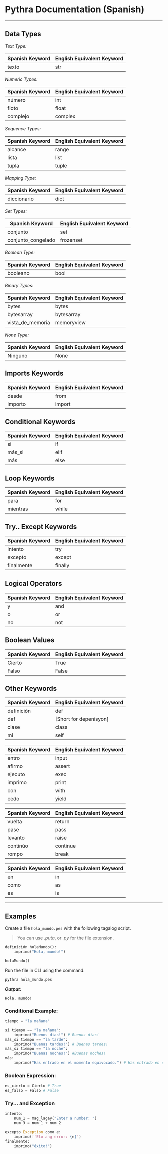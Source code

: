 # Pythra Documentation (Spanish)

---

## Data Types

_Text Type:_

| Spanish Keyword | English Equivalent Keyword |
| --------------- | -------------------------- |
| texto           | str                        |

_Numeric Types:_

| Spanish Keyword | English Equivalent Keyword |
| --------------- | -------------------------- |
| número          | int                        |
| floto           | float                      |
| complejo        | complex                    |

_Sequence Types:_

| Spanish Keyword | English Equivalent Keyword |
| --------------- | -------------------------- |
| alcance         | range                      |
| lista           | list                       |
| tupla           | tuple                      |

_Mapping Type:_

| Spanish Keyword | English Equivalent Keyword |
| --------------- | -------------------------- |
| diccionario     | dict                       |

_Set Types:_

| Spanish Keyword    | English Equivalent Keyword |
| ------------------ | -------------------------- |
| conjunto           | set                        |
| conjunto_congelado | frozenset                  |

_Boolean Type:_

| Spanish Keyword | English Equivalent Keyword |
| --------------- | -------------------------- |
| booleano        | bool                       |

_Binary Types:_

| Spanish Keyword  | English Equivalent Keyword |
| ---------------- | -------------------------- |
| bytes            | bytes                      |
| bytesarray       | bytesarray                 |
| vista_de_memoria | memoryview                 |

_None Type:_

| Spanish Keyword | English Equivalent Keyword |
| --------------- | -------------------------- |
| Ninguno         | None                       |

## Imports Keywords

| Spanish Keyword | English Equivalent Keyword |
| --------------- | -------------------------- |
| desde           | from                       |
| importo         | import                     |

## Conditional Keywords

| Spanish Keyword | English Equivalent Keyword |
| --------------- | -------------------------- |
| si              | if                         |
| más_si          | elif                       |
| más             | else                       |

## Loop Keywords

| Spanish Keyword | English Equivalent Keyword |
| --------------- | -------------------------- |
| para            | for                        |
| mientras        | while                      |

## Try.. Except Keywords

| Spanish Keyword | English Equivalent Keyword |
| --------------- | -------------------------- |
| intento         | try                        |
| excepto         | except                     |
| finalmente      | finally                    |

## Logical Operators

| Spanish Keyword | English Equivalent Keyword |
| --------------- | -------------------------- |
| y               | and                        |
| o               | or                         |
| no              | not                        |

## Boolean Values

| Spanish Keyword | English Equivalent Keyword |
| --------------- | -------------------------- |
| Cierto          | True                       |
| Falso           | False                      |

## Other Keywords

| Spanish Keyword | English Equivalent Keyword |
| --------------- | -------------------------- |
| definición      | def                        |
| def             | [Short for depenisyon]     |
| clase           | class                      |
| mi              | self                       |

| Spanish Keyword | English Equivalent Keyword |
| --------------- | -------------------------- |
| entro           | input                      |
| afirmo          | assert                     |
| ejecuto         | exec                       |
| imprimo         | print                      |
| con             | with                       |
| cedo            | yield                      |

| Spanish Keyword | English Equivalent Keyword |
| --------------- | -------------------------- |
| vuelta          | return                     |
| pase            | pass                       |
| levanto         | raise                      |
| continúo        | continue                   |
| rompo           | break                      |

| Spanish Keyword | English Equivalent Keyword |
| --------------- | -------------------------- |
| en              | in                         |
| como            | as                         |
| es              | is                         |

---

## Examples

Create a file `hola_mundo.pes` with the following tagalog script.

> You can use _.puta_, or _.py_ for the file extension.

```python
definición holaMundo():
	imprimo("Hola, mundo!")

holaMundo()
```

Run the file in CLI using the command:

```bash
pythra hola_mundo.pes
```

**_Output:_**

```
Hola, mundo!
```

### Conditional Example:

```python
tiempo = "la mañana"

si tiempo == "la mañana":
    imprimo("Buenos dias!") # Buenos dias!
más_si tiempo == "la tarde":
    imprimo("Buenas tardes!") # Buenas tardes!
más_si tiempo == "la noche":
    imprimo("Buenas noches!") #Buenas noches!
más:
    imprimo("Has entrado en el momento equivocado.") # Has entrado en el momento equivocado.
```

### Boolean Expression:

```python
es_cierto = Cierto # True
es_falso = Falso # False
```

### Try... and Exception

```python
intento:
    num_1 = mag_lagay("Enter a number: ")
    num_3 = num_1 + num_2

excepto Exception como e:
    imprimo(f'Eto ang error: {e}')
finalmente:
    imprimo("éxito!")
```
